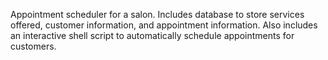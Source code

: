 Appointment scheduler for a salon.  Includes database to store services offered, customer information, and appointment information.  Also includes an interactive shell script to automatically schedule appointments for customers.
